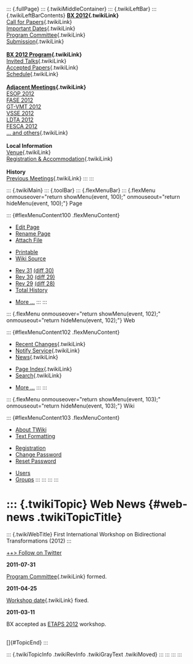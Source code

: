 ::: {.fullPage}
::: {.twikiMiddleContainer}
::: {.twikiLeftBar}
::: {.twikiLeftBarContents}
**[BX 2012](WebHome){.twikiLink}**\
[Call for Papers](CallForPapers){.twikiLink}\
[Important Dates](ImportantDates){.twikiLink}\
[Program Committee](ProgramCommittee){.twikiLink}\
[Submission](PaperSubmission){.twikiLink}\
\
**[BX 2012 Program](Program){.twikiLink}**\
[Invited Talks](InvitedTalks){.twikiLink}\
[Accepted Papers](AcceptedPapers){.twikiLink}\
[Schedule](Program){.twikiLink}\
\
**[Adjacent Meetings](AdjacentMeetings){.twikiLink}**\
[ESOP 2012](http://www2.in.tum.de/esop2012/)\
[FASE 2012](http://www.etaps.org/2012/fase)\
[GT-VMT 2012](http://www.cem.brighton.ac.uk/gt-vmt12/)\
[VSSE 2012](http://sysrun.haifa.il.ibm.com/hrl/vsse2012/)\
[LDTA 2012](http://ldta.info/)\
[FESCA 2012](http://fesca.ipd.kit.edu/fesca2012/)\
[\... and others](AdjacentMeetings){.twikiLink}\
\
**Local Information**\
[Venue](WorkshopVenue){.twikiLink}\
[Registration & Accommodation](RegistrationAndAccomodation){.twikiLink}\
\
**History**\
[Previous Meetings](PreviousMeetings){.twikiLink}
:::
:::

::: {.twikiMain}
::: {.toolBar}
::: {.flexMenuBar}
::: {.flexMenu onmouseover="return showMenu(event, 100);" onmouseout="return hideMenu(event, 100);"}
Page

::: {#flexMenuContent100 .flexMenuContent}
-   [Edit
    Page](http://www.program-transformation.org/edit/BX12/WebNews?t=1536827503)
-   [Rename
    Page](http://www.program-transformation.org/rename/BX12/WebNews)
-   [Attach
    File](http://www.program-transformation.org/attach/BX12/WebNews)

<!-- -->

-   [Printable](http://www.program-transformation.org/view/BX12/WebNews?skin=print.pattern)
-   [Wiki
    Source](http://www.program-transformation.org/view/BX12/WebNews?skin=text&raw=on&contenttype=text/plain)

<!-- -->

-   [Rev
    31](http://www.program-transformation.org/view/BX12/WebNews?rev=1.31)
    [(diff 30)](http://www.program-transformation.org/rdiff/BX12/WebNews?rev1=1.31&rev2=1.30)
-   [Rev
    30](http://www.program-transformation.org/view/BX12/WebNews?rev=1.30)
    [(diff 29)](http://www.program-transformation.org/rdiff/BX12/WebNews?rev1=1.30&rev2=1.29)
-   [Rev
    29](http://www.program-transformation.org/view/BX12/WebNews?rev=1.29)
    [(diff 28)](http://www.program-transformation.org/rdiff/BX12/WebNews?rev1=1.29&rev2=1.28)
-   [Total
    History](http://www.program-transformation.org/rdiff/BX12/WebNews)

<!-- -->

-   [More
    \...](http://www.program-transformation.org/oops/BX12/WebNews?template=oopsmore&param1=1.31&param2=1.31)
:::
:::

::: {.flexMenu onmouseover="return showMenu(event, 102);" onmouseout="return hideMenu(event, 102);"}
Web

::: {#flexMenuContent102 .flexMenuContent}
-   [Recent Changes](WebChanges){.twikiLink}
-   [Notify Service](WebNotify){.twikiLink}
-   [News](WebNews){.twikiLink}

<!-- -->

-   [Page Index](WebIndex){.twikiLink}
-   [Search](WebSearch){.twikiLink}

<!-- -->

-   [More
    \...](http://www.program-transformation.org/oops/BX12/WebNews?template=oopsmore&param1=1.31&param2=1.31)
:::
:::

::: {.flexMenu onmouseover="return showMenu(event, 103);" onmouseout="return hideMenu(event, 103);"}
Wiki

::: {#flexMenuContent103 .flexMenuContent}
-   [About
    TWiki](http://www.program-transformation.org/view/TWiki/WebHome)
-   [Text
    Formatting](http://www.program-transformation.org/view/TWiki/TextFormattingRules)

<!-- -->

-   [Registration](http://www.program-transformation.org/view/TWiki/TWikiRegistration)
-   [Change
    Password](http://www.program-transformation.org/view/TWiki/ChangePassword)
-   [Reset
    Password](http://www.program-transformation.org/view/TWiki/ResetPassword)

<!-- -->

-   [Users](http://www.program-transformation.org/view/Main/TWikiUsers)
-   [Groups](http://www.program-transformation.org/view/Main/TWikiGroups)
:::
:::
:::
:::

::: {.twikiTopic}
Web News {#web-news .twikiTopicTitle}
========

::: {.twikiWebTitle}
First International Workshop on Bidirectional Transformations (2012)
:::

[++\> Follow on Twitter](https://twitter.com/#!/BX_Workshops)

**2011-07-31**

[Program Committee](ProgramCommittee){.twikiLink} formed.

**2011-04-25**

[Workshop date](ImportantDates){.twikiLink} fixed.

**2011-03-11**

BX accepted as [ETAPS 2012](http://www.etaps.org/2012/) workshop.

\
[]{#TopicEnd}
:::

::: {.twikiTopicInfo .twikiRevInfo .twikiGrayText .twikiMoved}
:::
:::
:::
:::

